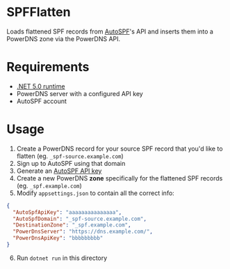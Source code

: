 # SPFFlatten

Loads flattened SPF records from [AutoSPF](https://www.autospf.com/)'s API and inserts them into a PowerDNS zone via the PowerDNS API.

# Requirements
* [.NET 5.0 runtime](https://dotnet.microsoft.com/download/dotnet/5.0)
* PowerDNS server with a configured API key
* AutoSPF account

# Usage

1. Create a PowerDNS record for your source SPF record that you'd like to flatten (eg. `_spf-source.example.com`)
2. Sign up to AutoSPF using that domain
3. Generate an [AutoSPF API key](https://www.autospf.com/settings#/api)
4. Create a new PowerDNS **zone** specifically for the flattened SPF records (eg. `_spf.example.com`)
5. Modify `appsettings.json` to contain all the correct info:
```json
{
  "AutoSpfApiKey": "aaaaaaaaaaaaaaa",
  "AutoSpfDomain": "_spf-source.example.com",
  "DestinationZone": "_spf.example.com",
  "PowerDnsServer": "https://dns.example.com/",
  "PowerDnsApiKey": "bbbbbbbbb"
}
```
6. Run `dotnet run` in this directory
